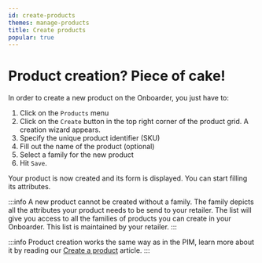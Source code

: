 ```yaml
---
id: create-products
themes: manage-products
title: Create products
popular: true
---
```


# Product creation? Piece of cake!

In order to create a new product on the Onboarder, you just have to:
1. Click on the `Products` menu
1. Click on the `Create` button in the top right corner of the product grid. A creation wizard appears.
1. Specify the unique product identifier (SKU)
1. Fill out the name of the product (optional)
1. Select a family for the new product
1. Hit `Save`.

Your product is now created and its form is displayed. You can start filling its attributes.

:::info
A new product cannot be created without a family. The family depicts all the attributes your product needs to be send to your retailer.
The list will give you access to all the families of products you can create in your Onboarder. This list is maintained by your retailer.
:::

:::info
Product creation works the same way as in the PIM, learn more about it by reading our [Create a product](https://help.akeneo.com/articles/create-a-product.html#create-a-product) article.
:::
